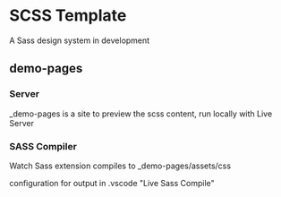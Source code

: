 # SCSS Template

A Sass design system in development

## demo-pages

### Server

_demo-pages is a site to preview the scss content, run locally with Live Server

### SASS Compiler

Watch Sass extension compiles to _demo-pages/assets/css

configuration for output in .vscode "Live Sass Compile"
